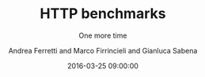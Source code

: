 ---
layout:     post
title:      "HTTP benchmarks"
subtitle:   "One more time"
date:       2016-03-25 09:00:00
author:     "Andrea Ferretti and Marco Firrincieli and Gianluca Sabena"
header-img: "img/easter-1247634_1920.jpg"
comments: true
---